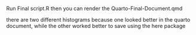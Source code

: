 Run Final script.R then you can render the Quarto-Final-Document.qmd 

there are two different histograms because one looked better in the quarto document, while the other worked better to save using the here package
